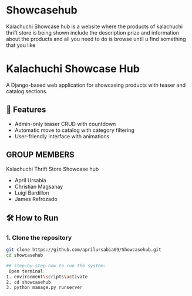 # Showcasehub
Kalachuchi Showcase hub is a website where the products of kalachuchi thrift store is being shown include the description prize and information about the products and all you need to do is browse until u find something that you like 

# Kalachuchi Showcase Hub

A Django-based web application for showcasing products with teaser and catalog sections.

## 🚀 Features
- Admin-only teaser CRUD with countdown
- Automatic move to catalog with category filtering
- User-friendly interface with animations


## GROUP MEMBERS
Kalachuchi Thrift Store Showcase hub
- April Ursabia
- Christian Magsanay
- Luigi Bardillon
- James Refrozado

## 🛠️ How to Run

### 1. Clone the repository
```bash
git clone https://github.com/aprilursabia09/Showcasehub.git
cd showcasehub

## step-by-step how to run the system:
 Open terminal
1. environment\scripts\activate
2. cd showcasehub
3. python manage.py runserver


